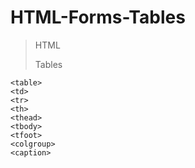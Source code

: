 # HTML-Forms-Tables

> HTML
> 
> Tables
> 
```
<table>
<td>
<tr>
<th>
<thead>
<tbody>
<tfoot>
<colgroup>
<caption>
```
